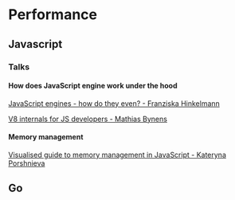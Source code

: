 # Performance

## Javascript

### Talks
#### How does JavaScript engine work under the hood
[JavaScript engines - how do they even? - Franziska Hinkelmann](https://youtu.be/p-iiEDtpy6I?si=yJD3tTpA9kcNEB_L)

[V8 internals for JS developers - Mathias Bynens](https://youtu.be/5UZzT_hgsl0?si=lcIJj4Y_XOYm3-64)

#### Memory management
[Visualised guide to memory management in JavaScript - Kateryna Porshnieva](https://youtu.be/OG_AZnPokGw?si=Y_8GsGq4PptZhZRh)

## Go
